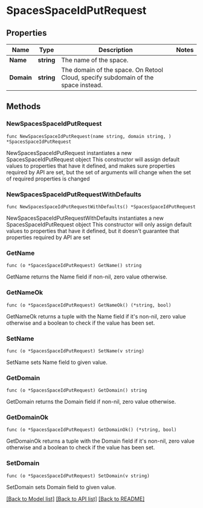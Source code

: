 # SpacesSpaceIdPutRequest

## Properties

Name | Type | Description | Notes
------------ | ------------- | ------------- | -------------
**Name** | **string** | The name of the space. | 
**Domain** | **string** | The domain of the space. On Retool Cloud, specify subdomain of the space instead. | 

## Methods

### NewSpacesSpaceIdPutRequest

`func NewSpacesSpaceIdPutRequest(name string, domain string, ) *SpacesSpaceIdPutRequest`

NewSpacesSpaceIdPutRequest instantiates a new SpacesSpaceIdPutRequest object
This constructor will assign default values to properties that have it defined,
and makes sure properties required by API are set, but the set of arguments
will change when the set of required properties is changed

### NewSpacesSpaceIdPutRequestWithDefaults

`func NewSpacesSpaceIdPutRequestWithDefaults() *SpacesSpaceIdPutRequest`

NewSpacesSpaceIdPutRequestWithDefaults instantiates a new SpacesSpaceIdPutRequest object
This constructor will only assign default values to properties that have it defined,
but it doesn't guarantee that properties required by API are set

### GetName

`func (o *SpacesSpaceIdPutRequest) GetName() string`

GetName returns the Name field if non-nil, zero value otherwise.

### GetNameOk

`func (o *SpacesSpaceIdPutRequest) GetNameOk() (*string, bool)`

GetNameOk returns a tuple with the Name field if it's non-nil, zero value otherwise
and a boolean to check if the value has been set.

### SetName

`func (o *SpacesSpaceIdPutRequest) SetName(v string)`

SetName sets Name field to given value.


### GetDomain

`func (o *SpacesSpaceIdPutRequest) GetDomain() string`

GetDomain returns the Domain field if non-nil, zero value otherwise.

### GetDomainOk

`func (o *SpacesSpaceIdPutRequest) GetDomainOk() (*string, bool)`

GetDomainOk returns a tuple with the Domain field if it's non-nil, zero value otherwise
and a boolean to check if the value has been set.

### SetDomain

`func (o *SpacesSpaceIdPutRequest) SetDomain(v string)`

SetDomain sets Domain field to given value.



[[Back to Model list]](../README.md#documentation-for-models) [[Back to API list]](../README.md#documentation-for-api-endpoints) [[Back to README]](../README.md)


